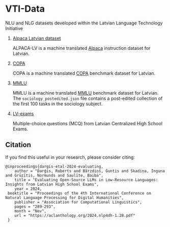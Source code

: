 # VTI-Data
NLU and NLG datasets developed within the Latvian Language Technology Initiative

1. [Alpaca Latvian dataset](alpaca-lv/alpaca_lv.json)

     ALPACA-LV is a machine translated [Alpaca](https://github.com/gururise/AlpacaDataCleaned/blob/main/alpaca_data_cleaned.json) instruction dataset for Latvian.

2. [COPA](copa/)

     COPA is a machine translated [COPA](https://dl.fbaipublicfiles.com/glue/superglue/data/v2/COPA.zip) benchmark dataset for Latvian.

3. [MMLU](mmlu/)

     MMLU is a machine translated [MMLU](https://huggingface.co/datasets/cais/mmlu) benchmark dataset for Latvian.
     The `sociology_postedited.json` file contains a post-edited collection of the first 100 tasks in the sociology subject.

4. [LV-exams](lv-exams/)

	Multiple-choice questions (MCQ) from Latvian Centralized High School Exams.
## Citation
If you find this useful in your research, please consider citing: 

	@inproceedings{dargis-etal-2024-evaluating,
    	author = "Darģis, Roberts and Bārzdiņš, Guntis and Skadiņa, Inguna and Grūzītis, Normunds and Saulīte, Baiba",
    	title = "Evaluating Open-Source LLMs in Low-Resource Languages: Insights from Latvian High School Exams",
    	year = 2024,
   	 booktitle = "Proceedings of the 4th International Conference on Natural Language Processing for Digital Humanities",
    	publisher = "Association for Computational Linguistics",
    	pages = "289-293",
    	month = "Nov",
    	url = "https://aclanthology.org/2024.nlp4dh-1.28.pdf"
   	 }
